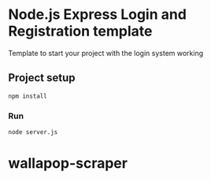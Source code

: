 # Node.js Express Login and Registration template
Template to start your project with the login system working
## Project setup
```
npm install
```

### Run
```
node server.js
```
# wallapop-scraper
